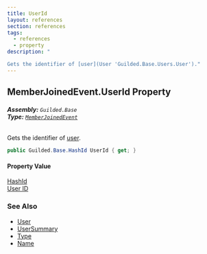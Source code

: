```yaml
---
title: UserId
layout: references
section: references
tags:
  - references
  - property
description: "

Gets the identifier of [user](User 'Guilded.Base.Users.User')."
---
```


## MemberJoinedEvent.UserId Property
###### **Assembly:** `Guilded.Base`<br/>**Type:** [`MemberJoinedEvent`](MemberJoinedEvent 'Guilded.Base.Events.MemberJoinedEvent')

Gets the identifier of [user](User 'Guilded.Base.Users.User').

```csharp
public Guilded.Base.HashId UserId { get; }
```

#### Property Value
[HashId](HashId 'Guilded.Base.HashId')  
[User ID](UserSummary.Id 'Guilded.Base.Users.UserSummary.Id')

### See Also
- [User](User 'Guilded.Base.Users.User')
- [UserSummary](UserSummary 'Guilded.Base.Users.UserSummary')
- [Type](UserSummary.Type 'Guilded.Base.Users.UserSummary.Type')
- [Name](UserSummary.Name 'Guilded.Base.Users.UserSummary.Name')